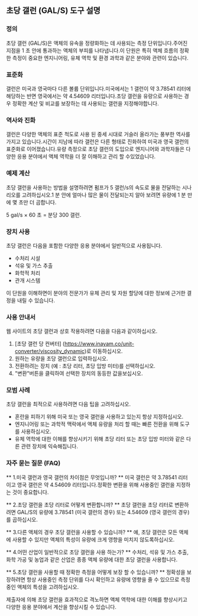 ## 초당 갤런 (GAL/S) 도구 설명

### 정의
초당 갤런 (GAL/S)은 액체의 유속을 정량화하는 데 사용되는 측정 단위입니다.주어진 지점을 1 초 안에 통과하는 액체의 부피를 나타냅니다.이 단원은 특히 액체 흐름의 정확한 측정이 중요한 엔지니어링, 유체 역학 및 환경 과학과 같은 분야와 관련이 있습니다.

### 표준화
갤런은 미국과 영국마다 다른 볼륨 단위입니다.미국에서는 1 갤런이 약 3.78541 리터에 해당하는 반면 영국에서는 약 4.54609 리터입니다.초당 갤런을 유량으로 사용하는 경우 정확한 계산 및 비교를 보장하는 데 사용되는 갤런을 지정해야합니다.

### 역사와 진화
갤런은 다양한 액체의 표준 척도로 사용 된 중세 시대로 거슬러 올라가는 풍부한 역사를 가지고 있습니다.시간이 지남에 따라 갤런은 다른 형태로 진화하여 미국과 영국 갤런의 표준화로 이어졌습니다.유량 측정으로 초당 갤런의 도입으로 엔지니어와 과학자들은 다양한 응용 분야에서 액체 역학을 더 잘 이해하고 관리 할 수있었습니다.

### 예제 계산
초당 갤런을 사용하는 방법을 설명하려면 펌프가 5 갤런/s의 속도로 물을 전달하는 시나리오를 고려하십시오.1 분 안에 얼마나 많은 물이 전달되는지 알아 보려면 유량에 1 분 만에 몇 초만 더 곱합니다.

5 gal/s × 60 초 = 분당 300 갤런.

### 장치 사용
초당 갤런은 다음을 포함한 다양한 응용 분야에서 일반적으로 사용됩니다.
- 수처리 시설
- 석유 및 가스 추출
- 화학적 처리
- 관개 시스템

이 단원을 이해하면이 분야의 전문가가 유체 관리 및 자원 할당에 대한 정보에 근거한 결정을 내릴 수 있습니다.

### 사용 안내서
웹 사이트의 초당 갤런과 상호 작용하려면 다음을 다음과 같이하십시오.
1. [초당 갤런 당 컨버터] (https://www.inayam.co/unit-converter/viscosity_dynamic)로 이동하십시오.
2. 원하는 유량을 초당 갤런으로 입력하십시오.
3. 전환하려는 장치 (예 : 초당 리터, 초당 입방 미터)를 선택하십시오.
4. "변환"버튼을 클릭하여 선택한 장치의 동등한 값을보십시오.

### 모범 사례
초당 갤런을 최적으로 사용하려면 다음 팁을 고려하십시오.
- 혼란을 피하기 위해 미국 또는 영국 갤런을 사용하고 있는지 항상 지정하십시오.
- 엔지니어링 또는 과학적 맥락에서 액체 유량을 처리 할 때는 빠른 전환을 위해 도구를 사용하십시오.
- 유체 역학에 대한 이해를 향상시키기 위해 초당 리터 또는 초당 입방 미터와 같은 다른 관련 장치에 익숙해집니다.

### 자주 묻는 질문 (FAQ)

** 1.미국 갤런과 영국 갤런의 차이점은 무엇입니까? **
미국 갤런은 약 3.78541 리터이고 영국 갤런은 약 4.54609 리터입니다.정확한 변환을 위해 사용중인 갤런을 지정하는 것이 중요합니다.

** 2.초당 갤런을 초당 리터로 어떻게 변환합니까? **
초당 갤런을 초당 리터로 변환하려면 GAL/S의 유량에 3.78541 (미국 갤런의 경우) 또는 4.54609 (영국 갤런의 경우)를 곱하십시오.

** 3.다른 액체의 경우 초당 갤런을 사용할 수 있습니까? **
예, 초당 갤런은 모든 액체에 사용할 수 있지만 액체의 특성이 유량에 크게 영향을 미치지 않도록하십시오.

** 4.어떤 산업이 일반적으로 초당 갤런을 사용 하는가? **
수처리, 석유 및 가스 추출, 화학 가공 및 농업과 같은 산업은 종종 액체 유량에 대한 초당 갤런을 사용합니다.

** 5.초당 갤런을 사용할 때 정확한 측정을 어떻게 보장 할 수 있습니까? **
정확성을 보장하려면 항상 사용중인 측정 단위를 다시 확인하고 유량에 영향을 줄 수 있으므로 측정중인 액체의 특성을 고려하십시오.

제출자에 의해 초당 갤런을 효과적으로 격노하면 액체 역학에 대한 이해를 향상시키고 다양한 응용 분야에서 계산을 향상시킬 수 있습니다.
